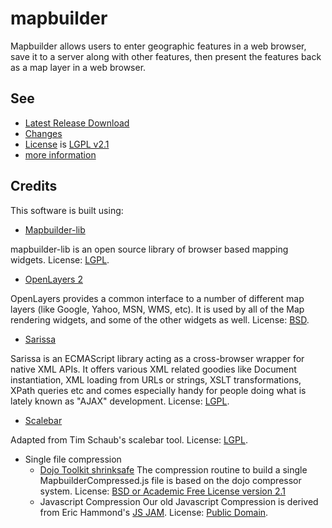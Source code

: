 # mapbuilder
Mapbuilder allows users to enter geographic features in a web browser, save it to a server along with other features, then present the features back as a map layer in a web browser.

## See
* [Latest Release Download](https://sourceforge.net/projects/mapbuilder/files/latest/download) 
* [Changes](../blob/master/mapbuilder/CHANGES)
* [License](../blob/master/mapbuilder/LICENSE) is [LGPL v2.1](../blob/master/mapbuilder/LGPL)
* [more information](../blob/master/mapbuilder/README)

## Credits
This software is built using:
* [Mapbuilder-lib](../blob/master/mapbuilder/README)

mapbuilder-lib is an open source library of browser based mapping widgets.
License: [LGPL](http://www.gnu.org/licenses/old-licenses/lgpl-2.1).

* [OpenLayers 2](http://openlayers.org/two/)

OpenLayers provides a common interface to a number of different map layers (like Google, Yahoo, MSN, WMS, etc). It is used by all of the Map rendering widgets, and some of the other widgets as well.
License: [BSD](https://opensource.org/licenses/BSD-2-Clause).

* [Sarissa](http://sarissa.sourceforge.net/)

Sarissa is an ECMAScript library acting as a cross-browser wrapper for native XML APIs. It offers various XML related goodies like Document instantiation, XML loading from URLs or strings, XSLT transformations, XPath queries etc and comes especially handy for people doing what is lately known as "AJAX" development. 
License: [LGPL](http://dev.abiss.gr/sarissa/licenses/lgpl.txt).

* [Scalebar](http://web.archive.org/web/20070219144516/http://mapserver.commenspace.org/tools/scalebar/)

Adapted from Tim Schaub's scalebar tool.
License: [LGPL](http://www.gnu.org/licenses/lgpl.html).

* Single file compression
  * [Dojo Toolkit shrinksafe](http://shrinksafe.dojotoolkit.org/)
The compression routine to build a single MapbuilderCompressed.js file is based on the dojo compressor system.
License: [BSD or Academic Free License version 2.1](https://dojotoolkit.org/license.html)
  * Javascript Compression
Our old Javascript Compression is derived from Eric Hammond's [JS JAM](http://www.anvilon.com/software/jsjam).
License: [Public Domain](http://www.anvilon.com/software/).
